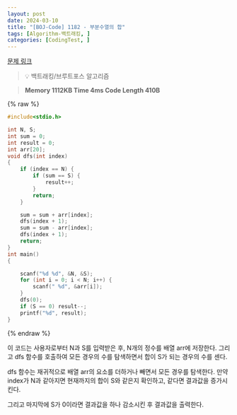```yaml
---
layout: post
date: 2024-03-10
title: "[BOJ-Code] 1182 - 부분수열의 합"
tags: [Algorithm-백트래킹, ]
categories: [CodingTest, ]
---
```


[문제 링크](https://www.acmicpc.net/problem/1182)


> 💡 백트래킹/브루트포스 알고리즘


> **Memory   1112KB                                   Time   4ms                                Code Length   410B**



{% raw %}
```c++
#include<stdio.h>

int N, S;
int sum = 0;
int result = 0;
int arr[20];
void dfs(int index)
{
	if (index == N) {
		if (sum == S) {
			result++;
		}
		return;
	}

	sum = sum + arr[index];
	dfs(index + 1);
	sum = sum - arr[index];
	dfs(index + 1);
	return;
}
int main()
{

	scanf("%d %d", &N, &S);
	for (int i = 0; i < N; i++) {
		scanf(" %d", &arr[i]);
	}
	dfs(0);
	if (S == 0) result--;
	printf("%d", result);
}
```
{% endraw %}



이 코드는 사용자로부터 N과 S를 입력받은 후, N개의 정수를 배열 arr에 저장한다. 그리고 dfs 함수를 호출하여 모든 경우의 수를 탐색하면서 합이 S가 되는 경우의 수를 센다.

dfs 함수는 재귀적으로 배열 arr의 요소를 더하거나 빼면서 모든 경우를 탐색한다. 만약 index가 N과 같아지면 현재까지의 합이 S와 같은지 확인하고, 같다면 결과값을 증가시킨다.

그리고 마지막에 S가 0이라면 결과값을 하나 감소시킨 후 결과값을 출력한다.

